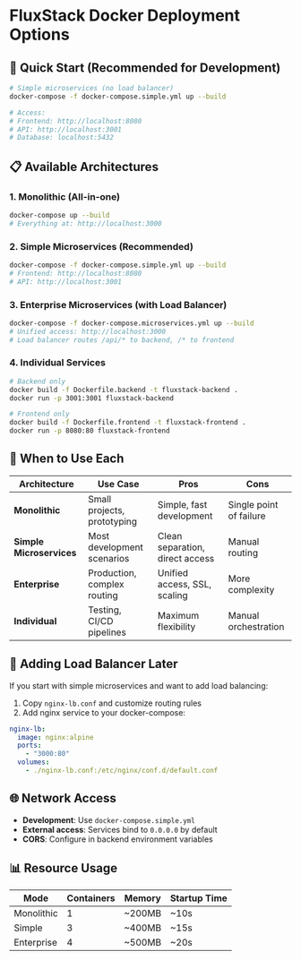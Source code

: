 # FluxStack Docker Deployment Options

## 🚀 Quick Start (Recommended for Development)

```bash
# Simple microservices (no load balancer)
docker-compose -f docker-compose.simple.yml up --build

# Access:
# Frontend: http://localhost:8080
# API: http://localhost:3001
# Database: localhost:5432
```

## 📋 Available Architectures

### 1. **Monolithic** (All-in-one)
```bash
docker-compose up --build
# Everything at: http://localhost:3000
```

### 2. **Simple Microservices** (Recommended)
```bash
docker-compose -f docker-compose.simple.yml up --build
# Frontend: http://localhost:8080
# API: http://localhost:3001
```

### 3. **Enterprise Microservices** (with Load Balancer)
```bash
docker-compose -f docker-compose.microservices.yml up --build
# Unified access: http://localhost:3000
# Load balancer routes /api/* to backend, /* to frontend
```

### 4. **Individual Services**
```bash
# Backend only
docker build -f Dockerfile.backend -t fluxstack-backend .
docker run -p 3001:3001 fluxstack-backend

# Frontend only  
docker build -f Dockerfile.frontend -t fluxstack-frontend .
docker run -p 8080:80 fluxstack-frontend
```

## 🎯 When to Use Each

| Architecture | Use Case | Pros | Cons |
|-------------|----------|------|------|
| **Monolithic** | Small projects, prototyping | Simple, fast development | Single point of failure |
| **Simple Microservices** | Most development scenarios | Clean separation, direct access | Manual routing |
| **Enterprise** | Production, complex routing | Unified access, SSL, scaling | More complexity |
| **Individual** | Testing, CI/CD pipelines | Maximum flexibility | Manual orchestration |

## 🔧 Adding Load Balancer Later

If you start with simple microservices and want to add load balancing:

1. Copy `nginx-lb.conf` and customize routing rules
2. Add nginx service to your docker-compose:
```yaml
nginx-lb:
  image: nginx:alpine
  ports:
    - "3000:80"
  volumes:
    - ./nginx-lb.conf:/etc/nginx/conf.d/default.conf
```

## 🌐 Network Access

- **Development**: Use `docker-compose.simple.yml`
- **External access**: Services bind to `0.0.0.0` by default
- **CORS**: Configure in backend environment variables

## 📊 Resource Usage

| Mode | Containers | Memory | Startup Time |
|------|-----------|---------|--------------|
| Monolithic | 1 | ~200MB | ~10s |
| Simple | 3 | ~400MB | ~15s |
| Enterprise | 4 | ~500MB | ~20s |